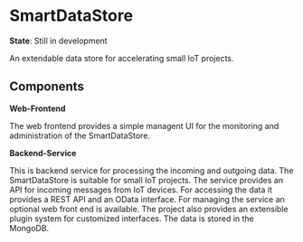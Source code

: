 # SmartDataStore

**State**: Still in development

An extendable data store for accelerating small IoT projects.


## Components

**Web-Frontend**

The web frontend provides a simple managent UI for the monitoring and administration of the SmartDataStore.

**Backend-Service**

This is backend service for processing the incoming and outgoing data. The SmartDataStore is suitable for small IoT projects. The service provides an API for incoming messages from IoT devices. For accessing the data it provides a REST API and an OData interface. For managing the service an optional web front end is available. The project also provides an extensible plugin system for customized interfaces. The data is stored in the MongoDB.
